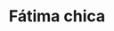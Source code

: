 ---
title: Fátima chica
date: 
draft: false

# descripcion
description : Manito fátima chica

materials: Plata 925

color: Plateado

dimensions: 

code: 01-03-0247

type: "Aros"

categories: []

price: $2.180,00

price_eftvo: $1.850,00

# Images
# first image will be shown in the product page
images:
  # - image: "images/path_to_image"
  # La ubicacion de las imagenes es imagenes/Aros/Aros.Microcubic/01-03-0247-fatima-chica
  - image: "./images/aros/microcubic/01-03-0247-manito-fatima-chica_a.jpeg"
  - image: "./images/aros/microcubic/01-03-0247-manito-fatima-chica_b.jpeg"
---